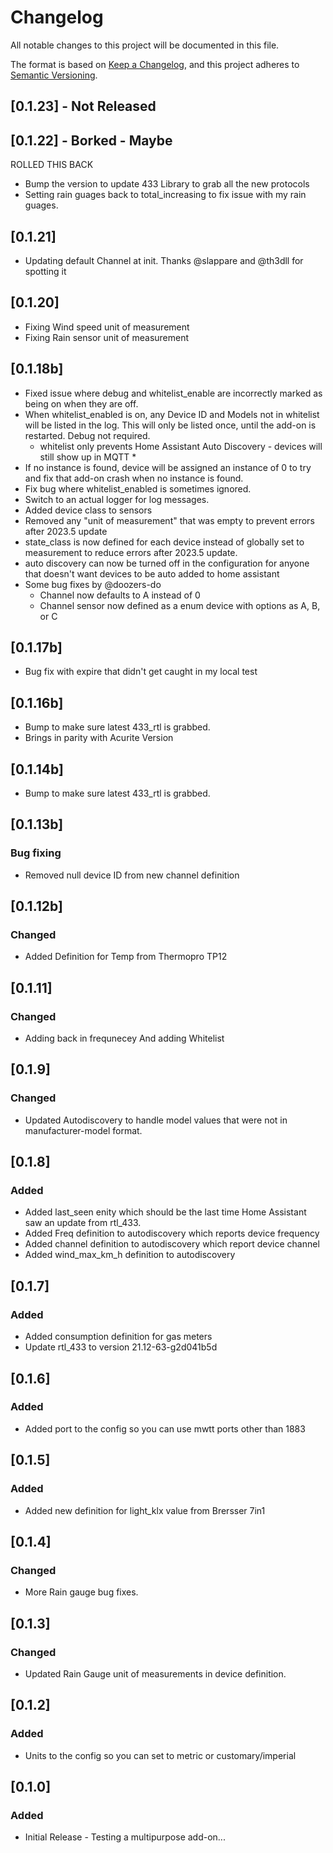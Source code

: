 # Changelog
All notable changes to this project will be documented in this file.

The format is based on [Keep a Changelog](https://keepachangelog.com/en/1.0.0/),
and this project adheres to [Semantic Versioning](https://semver.org/spec/v2.0.0.html).

## [0.1.23] - Not Released


## [0.1.22] - Borked - Maybe
ROLLED THIS BACK
- Bump the version to update 433 Library to grab all the new protocols
- Setting rain guages back to total_increasing to fix issue with my rain guages.

## [0.1.21]
- Updating default Channel at init. Thanks @slappare and @th3dll for spotting it

## [0.1.20]
- Fixing Wind speed unit of measurement
- Fixing Rain sensor unit of measurement

## [0.1.18b]
- Fixed issue where debug and whitelist_enable are incorrectly marked as being on when they are off.
- When whitelist_enabled is on, any Device ID and Models not in whitelist will be listed in the log. This will 
  only be listed once, until the add-on is restarted. Debug not required.
  * whitelist only prevents Home Assistant Auto Discovery - devices will still show up in MQTT *
- If no instance is found, device will be assigned an instance of 0 to try and fix that 
  add-on crash when no instance is found. 
- Fix bug where whitelist_enabled is sometimes ignored. 
- Switch to an actual logger for log messages. 
- Added device class to sensors
- Removed any "unit of measurement" that was empty to prevent errors after 2023.5 update
- state_class is now defined for each device instead of globally set to measurement to reduce errors after 2023.5 update. 
- auto discovery can now be turned off in the configuration for anyone that doesn't want devices to be auto added to home assistant
- Some bug fixes by @doozers-do
  - Channel now defaults to A instead of 0
  - Channel sensor now defined as a enum device with options as A, B, or C


## [0.1.17b]
- Bug fix with expire that didn't get caught in my local test

## [0.1.16b]
- Bump to make sure latest 433_rtl is grabbed.
- Brings in parity with Acurite Version

## [0.1.14b]
- Bump to make sure latest 433_rtl is grabbed.

## [0.1.13b]
### Bug fixing
- Removed null device ID from new channel definition

## [0.1.12b]
### Changed
- Added Definition for Temp from Thermopro TP12

## [0.1.11]
### Changed
- Adding back in frequnecey And adding Whitelist

## [0.1.9]
### Changed
- Updated Autodiscovery to handle model values that were not in manufacturer-model format. 


## [0.1.8]
### Added
- Added last_seen enity which should be the last time Home Assistant saw an update from 
  rtl_433.
- Added Freq definition to autodiscovery which reports device frequency
- Added channel definition to autodiscovery which report device channel 
- Added wind_max_km_h definition to autodiscovery

## [0.1.7]
### Added
- Added consumption definition for gas meters
- Update rtl_433 to version 21.12-63-g2d041b5d

## [0.1.6]
### Added
- Added port to the config so you can use mwtt ports other than 1883

## [0.1.5]
### Added
- Added new definition for light_klx value from Brersser 7in1

## [0.1.4]
### Changed
- More Rain gauge bug fixes.

## [0.1.3]
### Changed
- Updated Rain Gauge unit of measurements in device definition.

## [0.1.2]
### Added
- Units to the config so you can set to metric or customary/imperial  

## [0.1.0]
### Added
- Initial Release - Testing a multipurpose add-on... 
